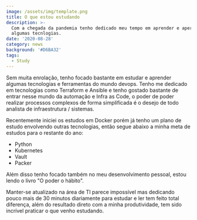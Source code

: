 ```yaml
---
image: /assets/img/template.png
title: O que estou estudando
description: >-
  Com a chegada da pandemia tenho dedicado meu tempo em aprender e aperfeiçoar
  algumas tecnlogias.
date: '2020-08-28'
category: news
background: '#D6BA32'
tags:
  - Study
---
```

Sem muita enrolação, tenho focado bastante em estudar e aprender algumas tecnologias e ferramentas do mundo devops. Tenho me dedicado em tecnologias como Terraform e Ansible e tenho gostado bastante de entrar nesse mundo da automação e Infra as Code, o poder de poder realizar processos complexos de forma simplificada é o desejo de todo analista de infraestrutura / sistemas. 

Recentemente iniciei os estudos em Docker porém já tenho um plano de estudo envolvendo outras tecnologias, então segue abaixo a minha meta de estudos para o restante do ano:

- Python
- Kubernetes
- Vault
- Packer

Além disso tenho focado também no meu desenvolvimento pessoal, estou lendo o livro "O poder o hábito".

Manter-se atualizado na área de TI parece impossível mas dedicando pouco mais de 30 minutos diariamente para estudar e ler tem feito total diferença, além do resultado direto com a minha produtividade, tem sido incrível praticar o que venho estudando.
